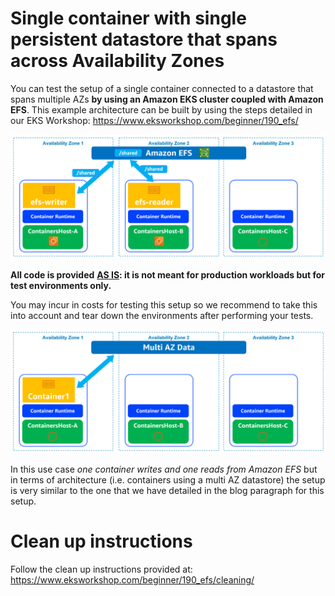 # Single container with single persistent datastore that spans across Availability Zones

You can test the setup of a single container connected to a datastore that spans multiple AZs **by using an Amazon EKS cluster coupled with Amazon EFS**. This example architecture can be built by using the steps detailed in our EKS Workshop: https://www.eksworkshop.com/beginner/190_efs/ 

![Alt text](/images/4-EFSMultiple.png "4-EFSMultiple")


**All code is provided** <u>**AS IS**</u>**: it is not meant for production workloads but for test environments only.**

You may incur in costs for testing this setup so we recommend to take this into account and tear down the environments after performing your tests.

![Alt text](/images/4-SingleEFS.png "4-SingleEFS")

In this use case *one container writes and one reads from Amazon EFS* but in terms of architecture (i.e. containers using a multi AZ datastore) the setup is very similar to the one that we have detailed in the blog paragraph for this setup.

# Clean up instructions

Follow the clean up instructions provided at: https://www.eksworkshop.com/beginner/190_efs/cleaning/
